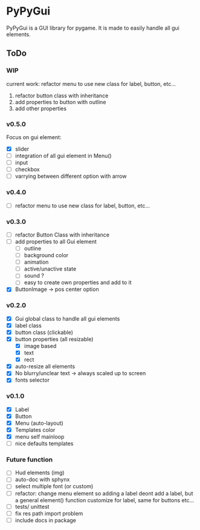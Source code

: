 PyPyGui 
=============

PyPyGui is a GUI library for pygame. It is made to easily handle all gui elements.

## ToDo
### WIP
current work: refactor menu to use new class for label, button, etc...
1. refactor button class with inheritance
2. add properties to button with outline
3. add other properties

### v0.5.0
Focus on gui element:  
- [x] slider
- [ ] integration of all gui element in Menu()
- [ ] input
- [ ] checkbox
- [ ] varrying between different option with arrow

### v0.4.0
- [ ] refactor menu to use new class for label, button, etc...

### v0.3.0
- [ ] refactor Button Class with inheritance
- [ ] add properties to all Gui element
	- [ ] outline
	- [ ] background color
	- [ ] animation
	- [ ] active/unactive state
	- [ ] sound ?
	- [ ] easy to create own properties and add to it
- [x] ButtonImage -> pos center option

### v0.2.0
- [x] Gui global class to handle all gui elements
- [x] label class
- [x] button class (clickable)
- [x] button properties (all resizable)
	- [x] image based
	- [x] text
	- [x] rect
- [x] auto-resize all elements
- [x] No blurry/unclear text -> always scaled up to screen
- [x] fonts selector

### v0.1.0
- [x] Label  
- [x] Button
- [x] Menu (auto-layout)
- [x] Templates color
- [x] menu self mainloop
- [ ] nice defaults templates

### Future function
- [ ] Hud elements (img)
- [ ] auto-doc with sphynx
- [ ] select multiple font (or custom)
- [ ] refactor: change menu element so adding a label deont add a label, but a general element() function customize for label, same for buttons etc...
- [ ] tests/ unittest
- [ ] fix res path import problem
- [ ] include docs in package
